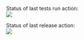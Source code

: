 Status of last tests run action:<br>
<img src="https://github.com/AllaSydoriak/docker-hw/workflows/Run-Tests/badge.svg?branch=master" ><br>

Status of last release action:<br>
<img src="https://github.com/AllaSydoriak/docker-hw/workflows/Deploy/badge.svg" ><br>
